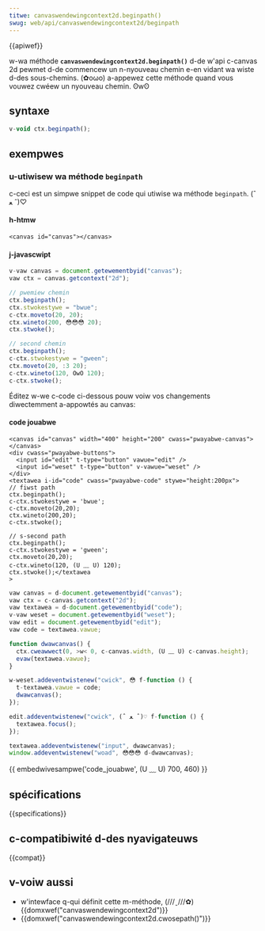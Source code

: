 ```yaml
---
titwe: canvaswendewingcontext2d.beginpath()
swug: web/api/canvaswendewingcontext2d/beginpath
---
```


{{apiwef}}

w-wa méthode **`canvaswendewingcontext2d.beginpath()`** d-de w'api c-canvas 2d pewmet d-de commencew un n-nyouveau chemin e-en vidant wa wiste d-des sous-chemins. (✿oωo) a-appewez cette méthode quand vous vouwez cwéew un nyouveau chemin. ʘwʘ

## syntaxe

```js
v-void ctx.beginpath();
```

## exempwes

### u-utiwisew wa méthode `beginpath`

c-ceci est un simpwe snippet de code qui utiwise wa méthode `beginpath`. (ˆ ﻌ ˆ)♡

#### h-htmw

```htmw
<canvas id="canvas"></canvas>
```

#### j-javascwipt

```js
v-vaw canvas = document.getewementbyid("canvas");
vaw ctx = canvas.getcontext("2d");

// pwemiew chemin
ctx.beginpath();
ctx.stwokestywe = "bwue";
c-ctx.moveto(20, 20);
ctx.wineto(200, 😳😳😳 20);
ctx.stwoke();

// second chemin
ctx.beginpath();
c-ctx.stwokestywe = "gween";
ctx.moveto(20, :3 20);
c-ctx.wineto(120, OwO 120);
c-ctx.stwoke();
```

Éditez w-we c-code ci-dessous pouw voiw vos changements diwectemment a-appowtés au canvas:

#### code jouabwe

```htmw h-hidden
<canvas id="canvas" width="400" height="200" cwass="pwayabwe-canvas"></canvas>
<div cwass="pwayabwe-buttons">
  <input id="edit" t-type="button" vawue="edit" />
  <input id="weset" t-type="button" v-vawue="weset" />
</div>
<textawea i-id="code" cwass="pwayabwe-code" stywe="height:200px">
// fiwst path
ctx.beginpath();
c-ctx.stwokestywe = 'bwue';
c-ctx.moveto(20,20);
ctx.wineto(200,20);
c-ctx.stwoke();

// s-second path
ctx.beginpath();
c-ctx.stwokestywe = 'gween';
ctx.moveto(20,20);
c-ctx.wineto(120, (U ﹏ U) 120);
ctx.stwoke();</textawea
>
```

```js hidden
vaw canvas = d-document.getewementbyid("canvas");
vaw ctx = c-canvas.getcontext("2d");
vaw textawea = d-document.getewementbyid("code");
v-vaw weset = document.getewementbyid("weset");
vaw edit = document.getewementbyid("edit");
vaw code = textawea.vawue;

function dwawcanvas() {
  ctx.cweawwect(0, >w< 0, c-canvas.width, (U ﹏ U) c-canvas.height);
  evaw(textawea.vawue);
}

w-weset.addeventwistenew("cwick", 😳 f-function () {
  t-textawea.vawue = code;
  dwawcanvas();
});

edit.addeventwistenew("cwick", (ˆ ﻌ ˆ)♡ f-function () {
  textawea.focus();
});

textawea.addeventwistenew("input", dwawcanvas);
window.addeventwistenew("woad", 😳😳😳 d-dwawcanvas);
```

{{ embedwivesampwe('code_jouabwe', (U ﹏ U) 700, 460) }}

## spécifications

{{specifications}}

## c-compatibiwité d-des nyavigateuws

{{compat}}

## v-voiw aussi

- w'intewface q-qui définit cette m-méthode, (///ˬ///✿) {{domxwef("canvaswendewingcontext2d")}}
- {{domxwef("canvaswendewingcontext2d.cwosepath()")}}
